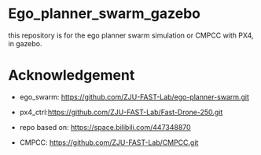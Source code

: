 # Ego_planner_swarm_gazebo
this repository is for the ego planner swarm simulation or CMPCC with PX4, in gazebo.

# Acknowledgement
* ego_swarm: https://github.com/ZJU-FAST-Lab/ego-planner-swarm.git

* px4_ctrl:https://github.com/ZJU-FAST-Lab/Fast-Drone-250.git

* repo based on: https://space.bilibili.com/447348870

* CMPCC: https://github.com/ZJU-FAST-Lab/CMPCC.git
